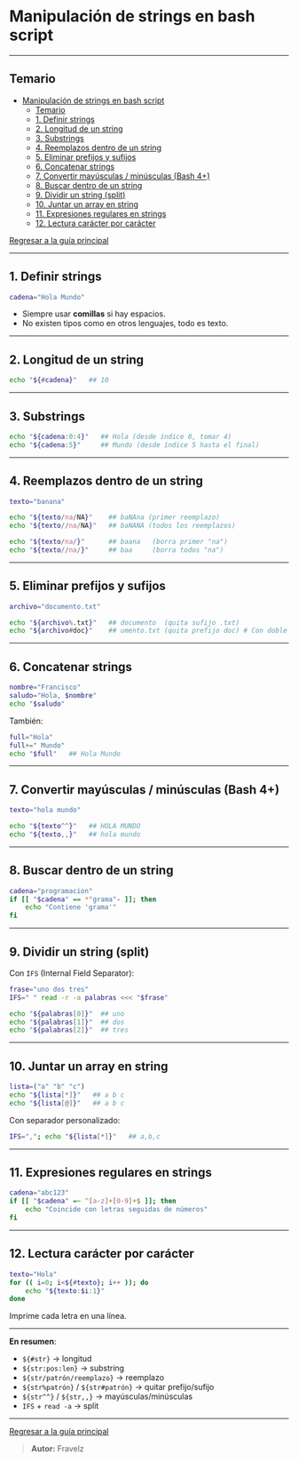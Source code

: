 # Manipulación de strings en bash script

---

## Temario

- [Manipulación de strings en bash script](#manipulación-de-strings-en-bash-script)
  - [Temario](#temario)
  - [1. Definir strings](#1-definir-strings)
  - [2. Longitud de un string](#2-longitud-de-un-string)
  - [3. Substrings](#3-substrings)
  - [4. Reemplazos dentro de un string](#4-reemplazos-dentro-de-un-string)
  - [5. Eliminar prefijos y sufijos](#5-eliminar-prefijos-y-sufijos)
  - [6. Concatenar strings](#6-concatenar-strings)
  - [7. Convertir mayúsculas / minúsculas (Bash 4+)](#7-convertir-mayúsculas--minúsculas-bash-4)
  - [8. Buscar dentro de un string](#8-buscar-dentro-de-un-string)
  - [9. Dividir un string (split)](#9-dividir-un-string-split)
  - [10. Juntar un array en string](#10-juntar-un-array-en-string)
  - [11. Expresiones regulares en strings](#11-expresiones-regulares-en-strings)
  - [12. Lectura carácter por carácter](#12-lectura-carácter-por-carácter)

[Regresar a la guía principal](./../readme.md#2-linux-y-bash-script)

---

## 1. Definir strings

``` bash
cadena="Hola Mundo"
```

- Siempre usar **comillas** si hay espacios.
- No existen tipos como en otros lenguajes, todo es texto.

---

## 2. Longitud de un string

``` bash
echo "${#cadena}"   ## 10
```

---

## 3. Substrings

``` bash
echo "${cadena:0:4}"   ## Hola (desde índice 0, tomar 4)
echo "${cadena:5}"     ## Mundo (desde índice 5 hasta el final)
```

---

## 4. Reemplazos dentro de un string

``` bash
texto="banana"

echo "${texto/na/NA}"    ## baNAna (primer reemplazo)
echo "${texto//na/NA}"   ## baNANA (todos los reemplazos)

echo "${texto/na/}"      ## baana   (borra primer "na")
echo "${texto//na/}"     ## baa     (borra todos "na")
```

---

## 5. Eliminar prefijos y sufijos

``` bash
archivo="documento.txt"

echo "${archivo%.txt}"   ## documento  (quita sufijo .txt)
echo "${archivo#doc}"    ## umento.txt (quita prefijo doc) # Con doble signo borra lo más largo ruta="/home/user/docs/file.txt" echo "${ruta##*/}"       # file.txt  (quita todo hasta el último /) echo "${ruta%%/*}"       # vacío     (quita todo desde el primer /)
```

---

## 6. Concatenar strings

``` bash
nombre="Francisco"
saludo="Hola, $nombre"
echo "$saludo"
```

También:

``` bash
full="Hola" 
full+=" Mundo"
echo "$full"   ## Hola Mundo
```

---

## 7. Convertir mayúsculas / minúsculas (Bash 4+)

``` bash
texto="hola mundo"

echo "${texto^^}"   ## HOLA MUNDO
echo "${texto,,}"   ## hola mundo
```

---

## 8. Buscar dentro de un string

``` bash
cadena="programacion"
if [[ "$cadena" == *"grama"- ]]; then
    echo "Contiene 'grama'"
fi
```

---

## 9. Dividir un string (split)

Con `IFS` (Internal Field Separator):

``` bash
frase="uno dos tres"
IFS=" " read -r -a palabras <<< "$frase"

echo "${palabras[0]}"  ## uno
echo "${palabras[1]}"  ## dos
echo "${palabras[2]}"  ## tres
```

---

## 10. Juntar un array en string

``` bash
lista=("a" "b" "c")
echo "${lista[*]}"   ## a b c
echo "${lista[@]}"   ## a b c
```

Con separador personalizado:

``` bash
IFS=","; echo "${lista[*]}"   ## a,b,c
```

---

## 11. Expresiones regulares en strings

``` bash
cadena="abc123"
if [[ "$cadena" =~ ^[a-z]+[0-9]+$ ]]; then
    echo "Coincide con letras seguidas de números"
fi
```

---

## 12. Lectura carácter por carácter

``` bash
texto="Hola"
for (( i=0; i<${#texto}; i++ )); do
    echo "${texto:$i:1}"
done
```

Imprime cada letra en una línea.

---

**En resumen**:

- `${#str}` → longitud
- `${str:pos:len}` → substring
- `${str/patrón/reemplazo}` → reemplazo
- `${str%patrón}` / `${str#patrón}` → quitar prefijo/sufijo
- `${str^^}` / `${str,,}` → mayúsculas/minúsculas
- `IFS` + `read -a` → split

---

[Regresar a la guía principal](./../readme.md#2-linux-y-bash-script)

> **Autor:** Fravelz
